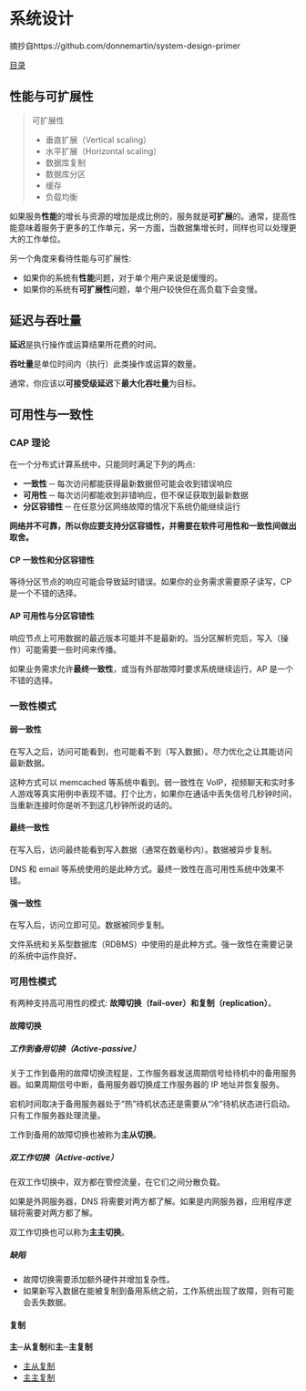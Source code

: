 # 系统设计

摘抄自https://github.com/donnemartin/system-design-primer

[目录](https://github.com/donnemartin/system-design-primer/blob/master/README-zh-Hans.md#%E7%B3%BB%E7%BB%9F%E8%AE%BE%E8%AE%A1%E4%B8%BB%E9%A2%98%E7%9A%84%E7%B4%A2%E5%BC%95)

## 性能与可扩展性

> 可扩展性
> - 垂直扩展（Vertical scaling）
> - 水平扩展（Horizontal scaling）
> - 数据库复制
> - 数据库分区
> - 缓存
> - 负载均衡

如果服务**性能**的增长与资源的增加是成比例的，服务就是**可扩展**的。通常，提高性能意味着服务于更多的工作单元，另一方面，当数据集增长时，同样也可以处理更大的工作单位。

另一个角度来看待性能与可扩展性:

- 如果你的系统有**性能**问题，对于单个用户来说是缓慢的。
- 如果你的系统有**可扩展性**问题，单个用户较快但在高负载下会变慢。

## 延迟与吞吐量

**延迟**是执行操作或运算结果所花费的时间。

**吞吐量**是单位时间内（执行）此类操作或运算的数量。

通常，你应该以**可接受级延迟**下**最大化吞吐量**为目标。

## 可用性与一致性

### CAP 理论

在一个分布式计算系统中，只能同时满足下列的两点:

- **一致性** ─ 每次访问都能获得最新数据但可能会收到错误响应
- **可用性** ─ 每次访问都能收到非错响应，但不保证获取到最新数据
- **分区容错性** ─ 在任意分区网络故障的情况下系统仍能继续运行

**网络并不可靠，所以你应要支持分区容错性，并需要在软件可用性和一致性间做出取舍。**

#### CP 一致性和分区容错性
等待分区节点的响应可能会导致延时错误。如果你的业务需求需要原子读写，CP 是一个不错的选择。

#### AP 可用性与分区容错性
响应节点上可用数据的最近版本可能并不是最新的。当分区解析完后，写入（操作）可能需要一些时间来传播。

如果业务需求允许**最终一致性**，或当有外部故障时要求系统继续运行，AP 是一个不错的选择。

### 一致性模式

#### 弱一致性
在写入之后，访问可能看到，也可能看不到（写入数据）。尽力优化之让其能访问最新数据。

这种方式可以 memcached 等系统中看到。弱一致性在 VoIP，视频聊天和实时多人游戏等真实用例中表现不错。打个比方，如果你在通话中丢失信号几秒钟时间，当重新连接时你是听不到这几秒钟所说的话的。

#### 最终一致性
在写入后，访问最终能看到写入数据（通常在数毫秒内）。数据被异步复制。

DNS 和 email 等系统使用的是此种方式。最终一致性在高可用性系统中效果不错。

#### 强一致性
在写入后，访问立即可见。数据被同步复制。

文件系统和关系型数据库（RDBMS）中使用的是此种方式。强一致性在需要记录的系统中运作良好。

### 可用性模式
有两种支持高可用性的模式: **故障切换（fail-over）**和**复制（replication）**。

#### 故障切换
##### 工作到备用切换（Active-passive）
关于工作到备用的故障切换流程是，工作服务器发送周期信号给待机中的备用服务器。如果周期信号中断，备用服务器切换成工作服务器的 IP 地址并恢复服务。

宕机时间取决于备用服务器处于“热”待机状态还是需要从“冷”待机状态进行启动。只有工作服务器处理流量。

工作到备用的故障切换也被称为**主从切换**。

##### 双工作切换（Active-active）
在双工作切换中，双方都在管控流量，在它们之间分散负载。

如果是外网服务器，DNS 将需要对两方都了解。如果是内网服务器，应用程序逻辑将需要对两方都了解。

双工作切换也可以称为**主主切换**。

##### 缺陷
- 故障切换需要添加额外硬件并增加复杂性。
- 如果新写入数据在能被复制到备用系统之前，工作系统出现了故障，则有可能会丢失数据。

#### 复制
**主─从复制**和**主─主复制**

- [主从复制](https://github.com/donnemartin/system-design-primer/blob/master/README-zh-Hans.md#%E4%B8%BB%E4%BB%8E%E5%A4%8D%E5%88%B6)
- [主主复制](https://github.com/donnemartin/system-design-primer/blob/master/README-zh-Hans.md#%E4%B8%BB%E4%B8%BB%E5%A4%8D%E5%88%B6)
